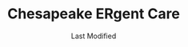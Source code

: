 ---
layout: location-page
date: Last Modified
description: "Local COVID-19 testing is available at Chesapeake ERgent Care in Gambrills, Maryland, USA."
permalink: "locations/maryland/gambrills/chesapeake-ergent-care/"
tags:
  - locations
  - maryland
title: Chesapeake ERgent Care
state: Maryland
stateAbbr: MD
hood: "Gambrills"
address: "1071 MD-3 North, Suite 101"
city: "Gambrills"
zip: "21054"
mapUrl: "http://maps.apple.com/?q=Chesapeake+ERgent+Care&address=1071+MD-3+North+Suite+101,Gambrills,Maryland,21054"
locationType: Drive-thru
phone: "410-721-2333"
website: "https://www.chesapeakeergentcare.com/"
onlineBooking: true
closed: undefined
closedUpdate: April 16th, 2020
notes: "By appointment only. Requires doctor's referral."
days: Hours unknown
ctaMessage: Schedule a test
ctaUrl: "https://www.chesapeakeergentcare.com/"
---